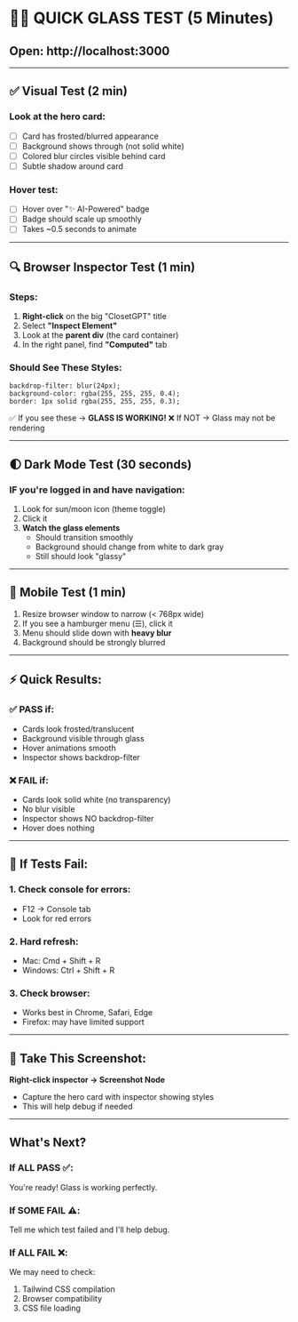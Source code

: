 # 🏃‍♂️ QUICK GLASS TEST (5 Minutes)

## Open: http://localhost:3000

---

## ✅ Visual Test (2 min)

### Look at the hero card:
- [ ] Card has frosted/blurred appearance
- [ ] Background shows through (not solid white)
- [ ] Colored blur circles visible behind card
- [ ] Subtle shadow around card

### Hover test:
- [ ] Hover over "✨ AI-Powered" badge
- [ ] Badge should scale up smoothly
- [ ] Takes ~0.5 seconds to animate

---

## 🔍 Browser Inspector Test (1 min)

### Steps:
1. **Right-click** on the big "ClosetGPT" title
2. Select **"Inspect Element"**
3. Look at the **parent div** (the card container)
4. In the right panel, find **"Computed"** tab

### Should See These Styles:
```
backdrop-filter: blur(24px);
background-color: rgba(255, 255, 255, 0.4);
border: 1px solid rgba(255, 255, 255, 0.3);
```

✅ If you see these → **GLASS IS WORKING!**
❌ If NOT → Glass may not be rendering

---

## 🌓 Dark Mode Test (30 seconds)

### IF you're logged in and have navigation:
1. Look for sun/moon icon (theme toggle)
2. Click it
3. **Watch the glass elements**
   - Should transition smoothly
   - Background should change from white to dark gray
   - Still should look "glassy"

---

## 📱 Mobile Test (1 min)

1. Resize browser window to narrow (< 768px wide)
2. If you see a hamburger menu (☰), click it
3. Menu should slide down with **heavy blur**
4. Background should be strongly blurred

---

## ⚡ Quick Results:

### ✅ PASS if:
- Cards look frosted/translucent
- Background visible through glass
- Hover animations smooth
- Inspector shows backdrop-filter

### ❌ FAIL if:
- Cards look solid white (no transparency)
- No blur visible
- Inspector shows NO backdrop-filter
- Hover does nothing

---

## 🐛 If Tests Fail:

### 1. Check console for errors:
- F12 → Console tab
- Look for red errors

### 2. Hard refresh:
- Mac: Cmd + Shift + R
- Windows: Ctrl + Shift + R

### 3. Check browser:
- Works best in Chrome, Safari, Edge
- Firefox: may have limited support

---

## 📸 Take This Screenshot:

**Right-click inspector → Screenshot Node**
- Capture the hero card with inspector showing styles
- This will help debug if needed

---

## What's Next?

### If ALL PASS ✅:
You're ready! Glass is working perfectly.

### If SOME FAIL ⚠️:
Tell me which test failed and I'll help debug.

### If ALL FAIL ❌:
We may need to check:
1. Tailwind CSS compilation
2. Browser compatibility
3. CSS file loading

